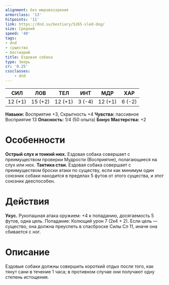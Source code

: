 ```yaml
---
alignment: без мировоззрения
armorclass: '13'
hitpoints: '11'
link: https://dnd.su/bestiary/5265-sled-dog/
size: Средний
speed: '40'
tags:
- dnd
- существо
- бестиарий
title: Ездовая собака
type: Зверь
cr: '0.25'
cssclasses:
    - dnd
---
```



| СИЛ | ЛОВ | ТЕЛ | ИНТ | МДР | ХАР |
|---|---|---|---|---|---|
| 12 (+1) | 15 (+2) | 12 (+1) | 3 (-4) | 12 (+1) | 6 (-2) |
**Навыки:** Восприятие +3, Скрытность +4
**Чувства:** пассивное Восприятие 13
**Опасность:** 1/4 (50 опыта)
**Бонус Мастерства:** +2


# Особенности
**Острый слух и тонкий нюх.** Ездовая собака совершает с преимуществом проверки Мудрости (Восприятие), полагающиеся на слух или нюх.
**Тактика стаи.** Ездовая собака совершает с преимуществом броски атаки по существу, если как минимум один союзник собаки находится в пределах 5 футов от этого существа, и этот союзник дееспособен.


# Действия
**Укус.** Рукопашная атака оружием: +4 к попаданию, досягаемость 5 футов, одна цель. Попадание: Колющий урон 7 (2к4 + 2). Если цель — существо, она должна преуспеть в спасброске Силы Сл 11, иначе она сбивается с ног.


# Описание
Ездовые собаки должны совершить короткий отдых после того, как тянут сани в течение 1 часа; в противном случае они получают одну степень истощения.